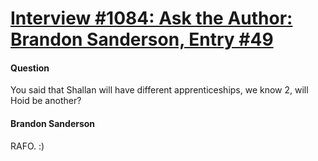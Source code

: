 # [Interview #1084: Ask the Author: Brandon Sanderson, Entry #49](https://www.theoryland.com/intvmain.php?i=1084#49)

#### Question

You said that Shallan will have different apprenticeships, we know 2, will Hoid be another?

#### Brandon Sanderson

RAFO. :)

